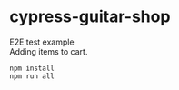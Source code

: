 # cypress-guitar-shop
E2E test example </br>
Adding items to cart. </br>
```
npm install
npm run all
```

